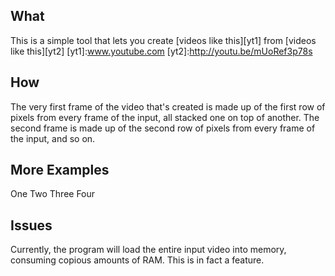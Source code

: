 What
----
This is a simple tool that lets you create [videos like this][yt1] from [videos like this][yt2]
[yt1]:www.youtube.com
[yt2]:http://youtu.be/mUoRef3p78s

How
---
The very first frame of the video that's created is made up of the first row of pixels from every frame of the input, all stacked one on top of another.
The second frame is made up of the second row of pixels from every frame of the input, and so on. 

More Examples
-------------
One Two
Three Four

Issues
------
Currently, the program will load the entire input video into memory, consuming copious amounts of RAM. This is in fact a feature.
